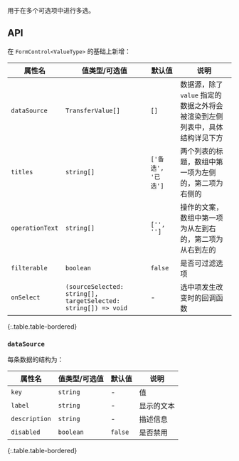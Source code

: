 用于在多个可选项中进行多选。

## API

在 `FormControl<ValueType>` 的基础上新增：

| 属性名 | 值类型/可选值 | 默认值 | 说明 |
| --- | --- | --- | --- |
| `dataSource` | `TransferValue[]` | `[]` | 数据源，除了 `value` 指定的数据之外将会被渲染到左侧列表中，具体结构详见下方 |
| `titles` | `string[]` | `['备选', '已选']` | 两个列表的标题，数组中第一项为左侧的，第二项为右侧的 |
| `operationText` | `string[]` | `['', '']` | 操作的文案，数组中第一项为从左到右的，第二项为从右到左的 |
| `filterable` | `boolean` | `false` | 是否可过滤选项 |
| `onSelect` | `(sourceSelected: string[], targetSelected: string[]) => void` | - | 选中项发生改变时的回调函数 |
{:.table.table-bordered}

### `dataSource`

每条数据的结构为：

| 属性名 | 值类型/可选值 | 默认值 | 说明 |
| --- | --- | --- | --- |
| `key` | `string` | - | 值 |
| `label` | `string` | - | 显示的文本 |
| `description` | `string` | - | 描述信息 |
| `disabled` | `boolean` | `false` | 是否禁用 |
{:.table.table-bordered}
